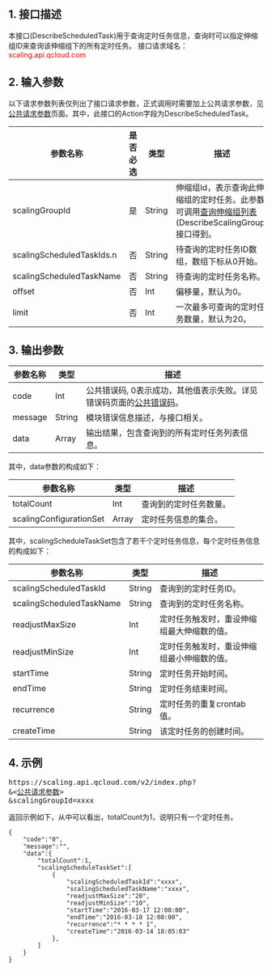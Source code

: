 ## 1. 接口描述
本接口(DescribeScheduledTask)用于查询定时任务信息，查询时可以指定伸缩组ID来查询该伸缩组下的所有定时任务。
接口请求域名：<font style="color:red">scaling.api.qcloud.com</font>


## 2. 输入参数
以下请求参数列表仅列出了接口请求参数，正式调用时需要加上公共请求参数，见<a href="/doc/api/372/4153" title="公共请求参数">公共请求参数</a>页面。其中，此接口的Action字段为DescribeScheduledTask。

| 参数名称 | 是否必选  | 类型 | 描述 |
|---------|---------|---------|---------|
| scalingGroupId | 是 | String | 伸缩组Id，表示查询此伸缩组的定时任务。此参数可调用<a href="/doc/api/372/查询伸缩组列表" title="查询伸缩组列表">查询伸缩组列表</a>(DescribeScalingGroup)接口得到。|
| scalingScheduledTaskIds.n  | 否 | String |待查询的定时任务ID数组，数组下标从0开始。 |
| scalingScheduledTaskName | 否 | String |待查询的定时任务名称。 |
| offset | 否 | Int | 偏移量，默认为0。 |
| limit | 否 | Int | 一次最多可查询的定时任务数量，默认为20。|


## 3. 输出参数
| 参数名称 | 类型 | 描述 |
|---------|---------|---------|
| code | Int | 公共错误码, 0表示成功，其他值表示失败。详见错误码页面的<a href="https://www.qcloud.com/doc/api/372/%E9%94%99%E8%AF%AF%E7%A0%81#1.E3.80.81.E5.85.AC.E5.85.B1.E9.94.99.E8.AF.AF.E7.A0.81" title="公共错误码">公共错误码</a>。|
| message | String | 模块错误信息描述，与接口相关。|
| data | Array | 输出结果，包含查询到的所有定时任务列表信息。|

其中，data参数的构成如下：

| 参数名称 | 类型 | 描述 |
|---------|---------|---------|
| totalCount | Int | 查询到的定时任务数量。 |
| scalingConfigurationSet | Array | 定时任务信息的集合。 |

其中，scalingScheduleTaskSet包含了若干个定时任务信息，每个定时任务信息的构成如下：

| 参数名称 | 类型 | 描述 |
|---------|---------|---------|
| scalingScheduledTaskId | String | 查询到的定时任务ID。| 
| scalingScheduledTaskName | String | 查询到的定时任务名称。| 
| readjustMaxSize | Int | 定时任务触发时，重设伸缩组最大伸缩数的值。| 
| readjustMinSize | Int | 定时任务触发时，重设伸缩组最小伸缩数的值。| 
| startTime | String | 定时任务开始时间。| 
| endTime | String | 定时任务结束时间。| 
| recurrence | String | 定时任务的重复crontab值。| 
| createTime | String | 该定时任务的创建时间。| 


## 4. 示例

<pre>
https://scaling.api.qcloud.com/v2/index.php?
&<<a href="https://www.qcloud.com/doc/api/229/6976">公共请求参数</a>>
&scalingGroupId=xxxx
</pre>
返回示例如下，从中可以看出，totalCount为1，说明只有一个定时任务。
```
{
    "code":"0",
    "message":"",
    "data":{
        "totalCount":1,
        "scalingScheduleTaskSet":[
            {
                "scalingScheduledTaskId":"xxxx",
                "scalingScheduledTaskName":"xxxx",
                "readjustMaxSize":"20",
                "readjustMinSize":"10",
                "startTime":"2016-03-17 12:00:00",
                "endTime":"2016-03-18 12:00:00",
                "recurrence":"* * * * 1",
                "createTime":"2016-03-14 18:05:03"
            },
        ]
    }
}
```

